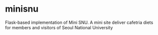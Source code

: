 # minisnu
Flask-based implementation of Mini SNU. A mini site deliver cafetria diets for members and visitors of Seoul National University
